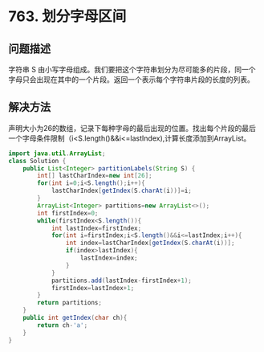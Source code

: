 # 763. 划分字母区间
## 问题描述
字符串 S 由小写字母组成。我们要把这个字符串划分为尽可能多的片段，同一个字母只会出现在其中的一个片段。返回一个表示每个字符串片段的长度的列表。
## 解决方法
声明大小为26的数组，记录下每种字母的最后出现的位置。找出每个片段的最后一个字母条件限制（i<S.length()&&i<=lastIndex),计算长度添加到ArrayList。
```java
import java.util.ArrayList;
class Solution {
    public List<Integer> partitionLabels(String S) {
        int[] lastCharIndex=new int[26];
        for(int i=0;i<S.length();i++){
            lastCharIndex[getIndex(S.charAt(i))]=i;
        }
        ArrayList<Integer> partitions=new ArrayList<>();
        int firstIndex=0;
        while(firstIndex<S.length()){
            int lastIndex=firstIndex;
            for(int i=firstIndex;i<S.length()&&i<=lastIndex;i++){
                int index=lastCharIndex[getIndex(S.charAt(i))];
                if(index>lastIndex){
                    lastIndex=index;
                }
            }
            partitions.add(lastIndex-firstIndex+1);
            firstIndex=lastIndex+1;
        }
        return partitions;
    }
    public int getIndex(char ch){
        return ch-'a';
    }
}
```